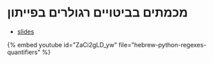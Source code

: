 # מכמתים בביטויים רגולרים בפייתון

* [slides](https://code-maven.com/slides/python-programming/quantifiers)

{% embed youtube id="ZaCi2gLD_yw" file="hebrew-python-regexes-quantifiers" %}

